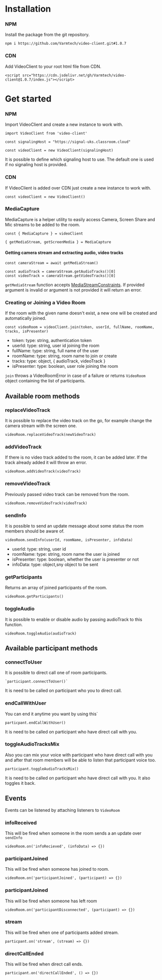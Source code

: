 # Installation

### NPM

Install the package from the git repository.

    npm i https://github.com/Varmtech/video-client.git#1.0.7

### CDN

Add VideoClient to your root html file from CDN.

    <script src="https://cdn.jsdelivr.net/gh/Varmtech/video-client@1.0.7/index.js"></script>

# Get started

### NPM

Import VideoClient and create a new instance to work with.

    import VideoClient from 'video-client'
    
    const signalingHost = "https://signal-uks.classroom.cloud"
 
    const videoClient = new VideoClient(signalingHost)
    
It is possible to define which signaling host to use. The default one is used if no signaling host is provided.

### CDN

If VideoClient is added over CDN just create a new instance to work with.

    const videoClient = new VideoClient()

### MediaCapture

MediaCapture is a helper utility to easily access Camera, Screen Share and Mic streams to be added to the room.

    const { MediaCapture } = videoClient

    { getMediaStream, getScreenMedia } = MediaCapture
 
#### Getting camera stream and extracting audio, video tracks

    const cameraStream = await getMediaStream()

    const audioTrack = cameraStream.getAudioTracks()[0]
    const videoTrack = cameraStream.getVideoTracks()[0]
 
`getMediaStream` function accepts [MediaStreamConstraints](https://developer.mozilla.org/en-US/docs/Web/API/MediaStreamConstraints).
If provided argument is invalid or argument is not provided it will return an error.

### Creating or Joining a Video Room

If the room with the given name doesn't exist, a new one will be created and automatically joined.

    const videoRoom = videoClient.join(token, userId, fullName, roomName, tracks, isPresenter)

- token: type: string, authentication token 
- userId: type: string, user id joining the room
- fullName: type: string, full name of the user
- roomName: type: string, room name to join or create
- tracks: type: object, { audioTrack, videoTrack }
- isPresenter: type: boolean, user role joining the room
 
 `join` throws a VideoRoomError in case of a failure or returns `VideoRoom` object containing the list of participants.

## Available room methods
  
### replaceVideoTrack

It is possible to replace the video track on the go, for example change the camera stream with the screen one.

    videoRoom.replaceVideoTrack(newVideoTrack)
  

### addVideoTrack

If there is no video track added to the room, it can be added later.
If the track already added it will throw an error.

    videoRoom.addVideoTrack(videoTrack)
  
### removeVideoTrack

Previously passed video track can be removed from the room.

    videoRoom.removeVideoTrack(videoTrack)
  
### sendInfo

It is possible to send an update message about some status the room members should be aware of.

    videoRoom.sendInfo(userId, roomName, isPresenter, infoData)
    
- userId: type: string, user id 
- roomName: type: string, room name the user is joined
- isPresenter: type: boolean, whether the user is presenter or not
- infoData: type: object,sny object to be sent

### getParticipants

Returns an array of joined participants of the room.
  
    videoRoom.getParticipants()
    
### toggleAudio
It is possible to enable or disable audio by passing audioTrack to this function.

    videoRoom.toggleAudio(audioTrack)
## Available participant methods
### connectToUser
It is possible to direct call one of room participants.

    `participant.connectToUser()`
    
It is need to be called on participant who you to direct call.
### endCallWithUser
You can end it anytime you want by using this`

    particpant.endCallWithUser()
    
It is need to be called on participant who have direct call with you.

### toggleAudioTracksMix
Also you can mix your voice with participant who have direct call with you and after that room members will be able to listen that participant voice too.

    participant.toggleAudioTracksMix()
    
It is need to be called on participant who have direct call with you.
It also toggles it back.
## Events
Events can be listened by attaching listeners to `VideoRoom`

### infoReceived
This will be fired when someone in the room sends a an update over `sendInfo`

    videoRoom.on('infoRecieved', (infoData) => {})
    
### participantJoined

This will be fired when someone has joined to room.
    
    videoRoom.on('participantJoined', (participant) => {})
    
### participantJoined
This will be fired when someone has left room

    videoRoom.on('participantDisconnected', (participant) => {})
    
### stream
This will be fired when one of participants added stream.

    particpant.on('stream', (stream) => {})
    
### directCallEnded
This will be fired when direct call ends.

    participant.on('directCallEnded', () => {})
